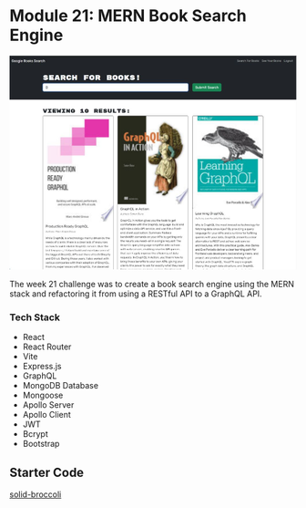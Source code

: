 # Module 21: MERN Book Search Engine

![Site Screenshot](../public/img/m21_mern_book_search_engine.jpg)

The week 21 challenge was to create a book search engine using the MERN stack and refactoring it from using a RESTful API to a GraphQL API.

### Tech Stack
- React
- React Router
- Vite
- Express.js
- GraphQL
- MongoDB Database
- Mongoose
- Apollo Server
- Apollo Client
- JWT
- Bcrypt
- Bootstrap

## Starter Code

[solid-broccoli](https://github.com/coding-boot-camp/solid-broccoli)